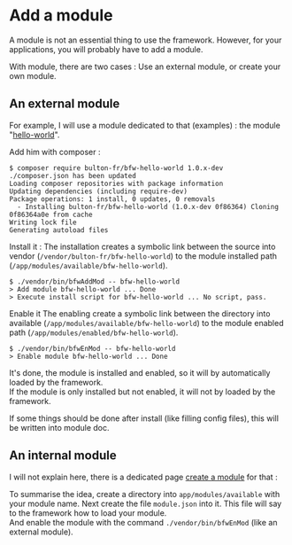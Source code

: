 # Add a module

A module is not an essential thing to use the framework.
However, for your applications, you will probably have to add a module.

With module, there are two cases : Use an external module, or create your own module.

## An external module

For example, I will use a module dedicated to that (examples) : the module "[hello-world](https://github.com/bulton-fr/bfw-hello-world)".

Add him with composer :

```
$ composer require bulton-fr/bfw-hello-world 1.0.x-dev
./composer.json has been updated
Loading composer repositories with package information
Updating dependencies (including require-dev)
Package operations: 1 install, 0 updates, 0 removals
  - Installing bulton-fr/bfw-hello-world (1.0.x-dev 0f86364) Cloning 0f86364a0e from cache
Writing lock file
Generating autoload files
```

Install it :
The installation creates a symbolic link between the source into vendor (`/vendor/bulton-fr/bfw-hello-world`) to the module installed path (`/app/modules/available/bfw-hello-world`).

```
$ ./vendor/bin/bfwAddMod -- bfw-hello-world
> Add module bfw-hello-world ... Done
> Execute install script for bfw-hello-world ... No script, pass.
```

Enable it
The enabling create a symbolic link between the directory into available (`/app/modules/available/bfw-hello-world`) to the module enabled path (`/app/modules/enabled/bfw-hello-world`).

```
$ ./vendor/bin/bfwEnMod -- bfw-hello-world
> Enable module bfw-hello-world ... Done
```

It's done, the module is installed and enabled, so it will by automatically loaded by the framework.  
If the module is only installed but not enabled, it will not by loaded by the framework.

If some things should be done after install (like filling config files), this will be written into module doc.

## An internal module

I will not explain here, there is a dedicated page [create a module](../how-it-works/create-module.md) for that : 

To summarise the idea, create a directory into `app/modules/available` with your module name.
Next create the file `module.json` into it. This file will say to the framework how to load your module.  
And enable the module with the command `./vendor/bin/bfwEnMod` (like an external module).